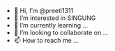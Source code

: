 - 👋 Hi, I’m @preeti1311
- 👀 I’m interested in SINGUNG
- 🌱 I’m currently learning ...
- 💞️ I’m looking to collaborate on ...
- 📫 How to reach me ...

<!---
preeti1311/preeti1311 is a ✨ special ✨ repository because its `README.md` (this file) appears on your GitHub profile.
You can click the Preview link to take a look at your changes.
--->
